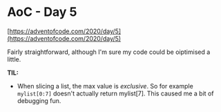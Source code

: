 # AoC - Day 5

[https://adventofcode.com/2020/day/5](https://adventofcode.com/2020/day/5)

Fairly straightforward, although I'm sure my code could be oiptimised a little.

**TIL:**

- When slicing a list, the max value is _exclusive_.  So for example `mylist[0:7]` doesn't actually return mylist[7].  This caused me a bit of debugging fun.